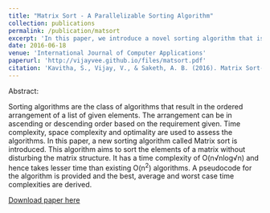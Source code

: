 ```yaml
---
title: "Matrix Sort - A Parallelizable Sorting Algorithm"
collection: publications
permalink: /publication/matsort
excerpt: 'In this paper, we introduce a novel sorting algorithm that is highly suited for a parallel processing environment. This algorithm is based on a divide-and-conquer strategy wherein the divide phase is massively parallelizable.'
date: 2016-06-18
venue: 'International Journal of Computer Applications'
paperurl: 'http://vijayvee.github.io/files/matsort.pdf'
citation: 'Kavitha, S., Vijay, V., & Saketh, A. B. (2016). Matrix Sort-A Parallelizable Sorting Algorithm. International Journal of Computer Applications, 143(9).'
---
```

Abstract:

Sorting algorithms are the class of algorithms that result in the ordered arrangement of a list of given elements. The arrangement can be in ascending or descending order based on the requirement given. Time complexity, space complexity and optimality are used to assess the algorithms. In this paper, a new sorting algorithm called Matrix sort is introduced. This algorithm aims to sort the elements of a matrix without disturbing the matrix structure. It has a time complexity of O(n√nlog√n) and hence takes lesser time than existing O(n<sup>2</sup>) algorithms. A pseudocode for the algorithm is provided and the best, average and worst case time complexities are derived.

[Download paper here](http://vijayvee.github.io/files/matsort.pdf)
